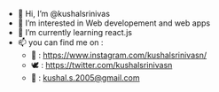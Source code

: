 - 👋 Hi, I’m @kushalsrinivas
- 👀 I’m interested in Web developement and web apps
- 🌱 I’m currently learning react.js
- 📫 you can find me on : 
   - 📸 : https://www.instagram.com/kushalsrinivasn/
   - 🕊 : https://twitter.com/kushalsrinivasn
   - 💌 : kushal.s.2005@gmail.com


<!---
kushalsrinivas/kushalsrinivas is a ✨ special ✨ repository because its `README.md` (this file) appears on your GitHub profile.
You can click the Preview link to take a look at your changes.
--->
